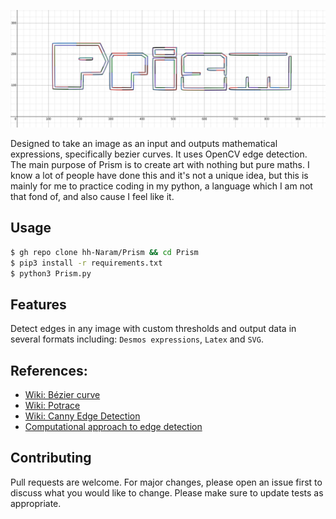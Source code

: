 ![logo](https://raw.githubusercontent.com/hh-Naram/Prism/master/Branding/Logo.png)

Designed to take an image as an input and outputs mathematical expressions, specifically bezier curves. It uses OpenCV edge detection. The main purpose of Prism is to create art with nothing but pure maths. I know a lot of people have done this and it's not a unique idea, but this is mainly for me to practice coding in my python, a language which I am not that fond of, and also cause I feel like it.

## Usage

```sh
$ gh repo clone hh-Naram/Prism && cd Prism
$ pip3 install -r requirements.txt
$ python3 Prism.py
```

## Features
Detect edges in any image with custom thresholds and output data in several formats including: `Desmos expressions`, `Latex` and `SVG`.

## References:
- [Wiki: Bézier curve](https://en.wikipedia.org/wiki/B%C3%A9zier_curve)
- [Wiki: Potrace](https://en.wikipedia.org/wiki/potrace)
- [Wiki: Canny Edge Detection](https://en.wikipedia.org/wiki/Canny_edge_detector)
- [Computational approach to edge detection](https://citeseerx.ist.psu.edu/viewdoc/download?doi=10.1.1.420.3300&rep=rep1&type=pdf)

## Contributing
Pull requests are welcome. For major changes, please open an issue first to discuss what you would like to change. Please make sure to update tests as appropriate.
